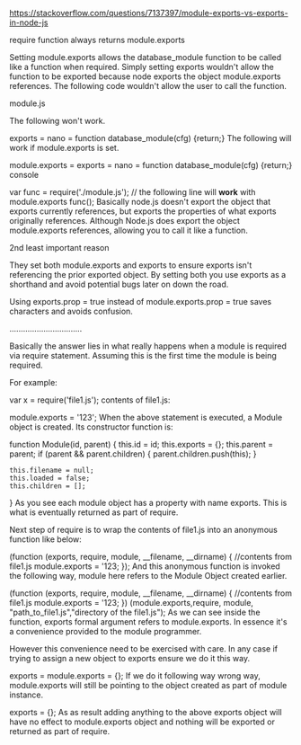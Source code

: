 https://stackoverflow.com/questions/7137397/module-exports-vs-exports-in-node-js

require function always returns module.exports

Setting module.exports allows the database_module function to be called like a function when required. Simply setting exports wouldn't allow the function to be exported because node exports the object module.exports references. The following code wouldn't allow the user to call the function.

module.js

The following won't work.

exports = nano = function database_module(cfg) {return;}
The following will work if module.exports is set.

module.exports = exports = nano = function database_module(cfg) {return;}
console

var func = require('./module.js');
// the following line will **work** with module.exports
func();
Basically node.js doesn't export the object that exports currently references, but exports the properties of what exports originally references. Although Node.js does export the object module.exports references, allowing you to call it like a function.

2nd least important reason

They set both module.exports and exports to ensure exports isn't referencing the prior exported object. By setting both you use exports as a shorthand and avoid potential bugs later on down the road.

Using exports.prop = true instead of module.exports.prop = true saves characters and avoids confusion.

................................


Basically the answer lies in what really happens when a module is required via require statement. 
Assuming this is the first time the module is being required.

For example:

var x = require('file1.js');
contents of file1.js:

module.exports = '123';
When the above statement is executed, a Module object is created. Its constructor function is:

function Module(id, parent) {
    this.id = id;
    this.exports = {};
    this.parent = parent;
    if (parent && parent.children) {
        parent.children.push(this);
    }

    this.filename = null;
    this.loaded = false;
    this.children = [];
}
As you see each module object has a property with name exports. This is what is eventually returned as part of require.

Next step of require is to wrap the contents of file1.js into an anonymous function like below:

(function (exports, require, module, __filename, __dirname) { 
    //contents from file1.js
    module.exports = '123;
});
And this anonymous function is invoked the following way, module here refers to the Module Object created earlier.

(function (exports, require, module, __filename, __dirname) { 
    //contents from file1.js
    module.exports = '123;
}) (module.exports,require, module, "path_to_file1.js","directory of the file1.js");
As we can see inside the function, exports formal argument refers to module.exports. 
In essence it's a convenience provided to the module programmer.

However this convenience need to be exercised with care. 
In any case if trying to assign a new object to exports ensure we do it this way.

exports = module.exports = {};
If we do it following way wrong way, module.exports will still be pointing to the object created as part of module instance.

exports = {};
As as result adding anything to the above exports object will have no effect to
module.exports object and nothing will be exported or returned as part of require.


















